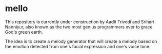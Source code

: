 # mello

This repository is currently under construction by Aadit Trivedi and Srihari Nanniyur, also known as the two most genius programmers ever to grace God's green earth.

The idea is to create a melody generator that will create a melody based on the emotion detected from one's facial expression and one's voice tone.
